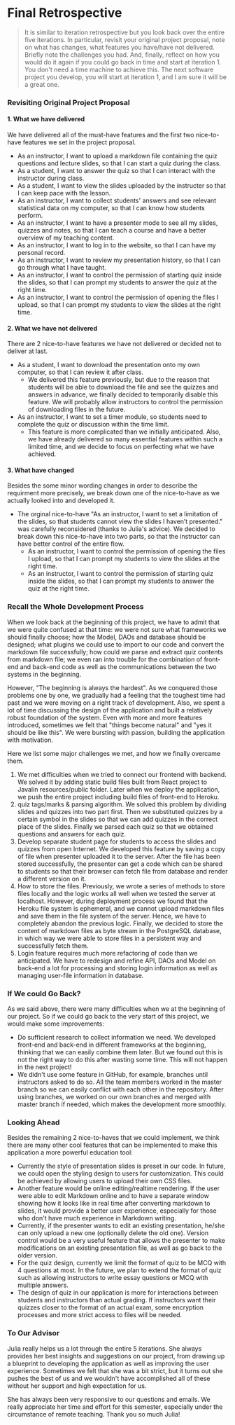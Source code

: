 # Final Retrospective
> It is similar to iteration retrospective but you look back over the entire five iterations. In particular, revisit your original project proposal, note on what has changes, what features you have/have not delivered. Briefly note the challenges you had. And, finally, reflect on how you would do it again if you could go back in time and start at iteration 1. You don't need a time machine to achieve this. The next software project you develop, you will start at iteration 1, and I am sure it will be a great one.

### Revisiting Original Project Proposal

#### 1. What we have delivered
We have delivered all of the must-have features and the first two nice-to-have features we set in the project proposal.
* As an instructor, I want to upload a markdown file containing the quiz questions and lecture slides, so that I can start a quiz during the class.
* As a student, I want to answer the quiz so that I can interact with the instructor during class.
* As a student, I want to view the slides uploaded by the instructer so that I can keep pace with the lesson.
* As an instructor, I want to collect students' answers and see relevant statistical data on my computer, so that I can know how students perform.
* As an instructor, I want to have a presenter mode to see all my slides, quizzes and notes, so that I can teach a course and have a better overview of my teaching content.
* As an instructor, I want to log in to the website, so that I can have my personal record.
* As an instructor, I want to review my presentation history, so that I can go through what I have taught.
* As an instructor, I want to control the permission of starting quiz inside the slides, so that I can prompt my students to answer the quiz at the right time.
* As an instructor, I want to control the permission of opening the files I upload, so that I can prompt my students to view the slides at the right time.

#### 2. What we have not delivered
There are 2 nice-to-have features we have not delivered or decided not to deliver at last.
* As a student, I want to download the presentation onto my own computer, so that I can review it after class.
    * We delivered this feature previously, but due to the reason that students will be able to download the file and see the quizzes and answers in advance, we finally decided to temporarily disable this feature. We will probably allow instructors to control the permission of downloading files in the future.
* As an instructor, I want to set a timer module, so students need to complete the quiz or discussion within the time limit. 
    * This feature is more complicated than we initially anticipated. Also, we have already delivered so many essential features within such a limited time, and we decide to focus on perfecting what we have achieved.

#### 3. What have changed
Besides the some minor wording changes in order to describe the requirment more precisely, we break down one of the nice-to-have as we actually looked into and developed it.
* The orginal nice-to-have "As an instructor, I want to set a limitation of the slides, so that students cannot view the slides I haven’t presented." was carefully reconsidered (thanks to Julia's advice). We decided to break down this nice-to-have into two parts, so that the instructor can have better control of the entire flow.
   * As an instructor, I want to control the permission of opening the files I upload, so that I can prompt my students to view the slides at the right time.
   * As an instructor, I want to control the permission of starting quiz inside the slides, so that I can prompt my students to answer the quiz at the right time.

### Recall the Whole Development Process 

When we look back at the beginning of this project, we have to admit that we were quite confused at that time: we were not sure what frameworks we should finally choose; how the Model, DAOs and database should be designed; what plugins we could use to import to our code and convert the markdown file successfully; how could we parse and extract quiz contents from markdown file; we even ran into trouble for the combination of front-end and back-end code as well as the communications between the two systems in the beginning.

However, "The beginning is always the hardest". As we conquered those problems one by one, we gradually had a feeling that the toughest time had past and we were moving on a right track of development. Also, we spent a lot of time discussing the design of the application and built a relatively robust foundation of the system. Even with more and more features introduced, sometimes we felt that "things become natural" and "yes it should be like this". We were bursting with passion, building the application with motivation.

Here we list some major challenges we met, and how we finally overcame them.

1. We met difficulties when we tried to connect our frontend with backend. We solved it by adding static build files built from React project to Javalin resources/public folder. Later when we deploy the application, we push the entire project including build files of front-end to Heroku.
2. quiz tags/marks & parsing algorithm. We solved this problem by dividing slides and quizzes into two part first. Then we substituted quizzes by a certain symbol in the slides so that we can add quizzes in the correct place of the slides. Finally we parsed each quiz so that we obtained questions and answers for each quiz.
3. Develop separate student page for students to access the slides and quizzes from open Internet. We developed this feature by saving a copy of file when presenter uploaded it to the server. After the file has been stored successfully, the presenter can get a code which can be shared to students so that their browser can fetch file from database and render a different version on it.
4. How to store the files. Previously, we wrote a series of methods to store files locally and the logic works all well when we tested the server at localhost. However, during deployment process we found that the Heroku file system is ephemeral, and we cannot upload markdown files and save them in the file system of the server. Hence, we have to completely abandon the previous logic. Finally, we decided to store the content of markdown files as byte stream in the PostgreSQL database, in which way we were able to store files in a persistent way and successfully fetch them.
5. Login feature requires much more refactoring of code than we anticipated. We have to redesign and refine API, DAOs and Model on back-end a lot for processing and storing login information as well as managing user-file information in database.

### If We could Go Back?
As we said above, there were many difficulties when we at the beginning of our project. So if we could go back to the very start of this project, we would make some improvements:

* Do sufficient research to collect information we need. We developed front-end and back-end in different frameworks at the beginning, thinking that we can easily combine them later. But we found out this is not the right way to do this after wasting some time. This will not happen in the next project!
* We didn't use some feature in GitHub, for example, branches until instructors asked to do so. All the team members worked in the master branch so we can easily conflict with each other in the repository. After using branches, we worked on our own branches and merged with master branch if needed, which makes the development more smoothly.

### Looking Ahead
Besides the remaining 2 nice-to-haves that we could implement, we think there are many other cool features that can be implemented to make this application a more powerful education tool:

* Currently the style of presentation slides is preset in our code. In future, we could open the styling design to users for customization. This could be achieved by allowing users to upload their own CSS files.
* Another feature would be online editing/realtime rendering. If the user were able to edit Markdown online and to have a separate window showing how it looks like in real time after converting markdown to slides, it would provide a better user experience, especially for those who don't have much experience in Markdown writing.
* Currently, if the presenter wants to edit an existing presentation, he/she can only upload a new one (optionally delete the old one). Version control would be a very useful feature that allows the presenter to make modifications on an existing presentation file, as well as go back to the older version.
* For the quiz design, currently we limit the format of quiz to be MCQ with 4 questions at most. In the future, we plan to extend the format of quiz such as allowing instructors to write essay questions or MCQ with multiple answers.
* The design of quiz in our application is more for interactions between students and instructors than actual grading. If instructors want their quizzes closer to the format of an actual exam, some encryption processes and more strict access to files will be needed.

### To Our Advisor
Julia really helps us a lot through the entire 5 iterations. She always provides her best insights and suggestions on our project, from drawing up a blueprint to developing the application as well as improving the user experience. Sometimes we felt that she was a bit strict, but it turns out she pushes the best of us and we wouldn't have accomplished all of these without her support and high expectation for us.

She has always been very responsive to our questions and emails. We really appreciate her time and effort for this semester, especially under the circumstance of remote teaching. Thank you so much Julia!

